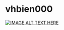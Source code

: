 # vhbien000

[![IMAGE ALT TEXT HERE](https://img.youtube.com/vi/FJnrKIdIU1E/0.jpg)](https://www.youtube.com/watch?v=FJnrKIdIU1E)
